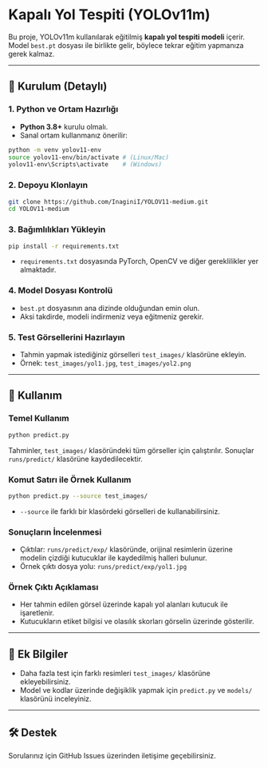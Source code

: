 # Kapalı Yol Tespiti (YOLOv11m)

Bu proje, YOLOv11m kullanılarak eğitilmiş **kapalı yol tespiti modeli** içerir.  
Model `best.pt` dosyası ile birlikte gelir, böylece tekrar eğitim yapmanıza gerek kalmaz.

---

## 🚀 Kurulum (Detaylı)

### 1. Python ve Ortam Hazırlığı

- **Python 3.8+** kurulu olmalı.
- Sanal ortam kullanmanız önerilir:

```bash
python -m venv yolov11-env
source yolov11-env/bin/activate # (Linux/Mac)
yolov11-env\Scripts\activate    # (Windows)
```

### 2. Depoyu Klonlayın

```bash
git clone https://github.com/InaginiI/YOLOV11-medium.git
cd YOLOV11-medium
```

### 3. Bağımlılıkları Yükleyin

```bash
pip install -r requirements.txt
```
- `requirements.txt` dosyasında PyTorch, OpenCV ve diğer gereklilikler yer almaktadır.

### 4. Model Dosyası Kontrolü

- `best.pt` dosyasının ana dizinde olduğundan emin olun.
- Aksi takdirde, modeli indirmeniz veya eğitmeniz gerekir.

### 5. Test Görsellerini Hazırlayın

- Tahmin yapmak istediğiniz görselleri `test_images/` klasörüne ekleyin.
- Örnek: `test_images/yol1.jpg`, `test_images/yol2.png`

---

## 🔎 Kullanım

### Temel Kullanım

```bash
python predict.py
```

Tahminler, `test_images/` klasöründeki tüm görseller için çalıştırılır. Sonuçlar `runs/predict/` klasörüne kaydedilecektir.

### Komut Satırı ile Örnek Kullanım

```bash
python predict.py --source test_images/
```
- `--source` ile farklı bir klasördeki görselleri de kullanabilirsiniz.

### Sonuçların İncelenmesi

- Çıktılar: `runs/predict/exp/` klasöründe, orijinal resimlerin üzerine modelin çizdiği kutucuklar ile kaydedilmiş halleri bulunur.
- Örnek çıktı dosya yolu: `runs/predict/exp/yol1.jpg`

### Örnek Çıktı Açıklaması

- Her tahmin edilen görsel üzerinde kapalı yol alanları kutucuk ile işaretlenir.
- Kutucukların etiket bilgisi ve olasılık skorları görselin üzerinde gösterilir.

---

## 📄 Ek Bilgiler

- Daha fazla test için farklı resimleri `test_images/` klasörüne ekleyebilirsiniz.
- Model ve kodlar üzerinde değişiklik yapmak için `predict.py` ve `models/` klasörünü inceleyiniz.

---

## 🛠️ Destek

Sorularınız için GitHub Issues üzerinden iletişime geçebilirsiniz.
